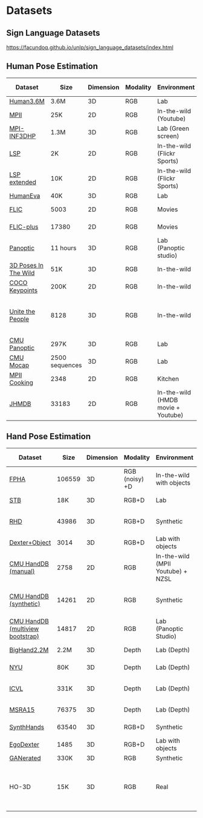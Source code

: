 # Datasets

## Sign Language Datasets

https://facundoq.github.io/unlp/sign_language_datasets/index.html

## Human Pose Estimation

| Dataset | Size | Dimension | Modality | Environment | Subjects per frame | Method |
|----------------------|----------------|-----------|----------|------------------------------------|--------------------|---------------------------------|
| [Human3.6M](http://vision.imar.ro/human3.6m/description.php) | 3.6M | 3D | RGB | Lab | Single | Mocap |
| [MPII](http://human-pose.mpi-inf.mpg.de/#overview) | 25K | 2D | RGB | In-the-wild (Youtube) | Single/Multiple | Manual (AMT) |
| [MPI-INF3DHP](http://gvv.mpi-inf.mpg.de/3dhp-dataset/) | 1.3M | 3D | RGB | Lab (Green screen) | Single | Mocap |
| [LSP](http://sam.johnson.io/research/lsp.html) | 2K | 2D | RGB | In-the-wild (Flickr Sports) | Single | Manual |
| [LSP extended](http://sam.johnson.io/research/lspet.html) | 10K | 2D | RGB | In-the-wild (Flickr Sports) | Single | Manual (AMT) |
| [HumanEva](http://humaneva.is.tue.mpg.de/) | 40K | 3D | RGB | Lab | Single | Mocap |
| [FLIC](https://bensapp.github.io/flic-dataset.html) | 5003 | 2D | RGB | Movies | Single | Manual (AMT) |
| [FLIC-plus](https://cims.nyu.edu/~tompson/flic_plus.htm) | 17380 | 2D | RGB | Movies | Single | Manual (AMT) |
| [Panoptic](https://github.com/CMU-Perceptual-Computing-Lab/panoptic-toolbox) | 11 hours | 3D | RGB | Lab (Panoptic studio) | Single/Multiple | [paper](https://arxiv.org/abs/1612.03153) |
| [3D Poses In The Wild](http://virtualhumans.mpi-inf.mpg.de/3DPW/) | 51K | 3D | RGB | In-the-wild | Single/Two | IMU |
| [COCO Keypoints](http://cocodataset.org/#keypoints-2018) | 200K | 2D | RGB | In-the-wild | Multiple | Manual (AMT) |
| [Unite the People](http://files.is.tuebingen.mpg.de/classner/up/) | 8128 | 3D | RGB | In-the-wild | Single | Fitting 2D keypoint to 3D model |
| [CMU Panoptic](http://domedb.perception.cs.cmu.edu/index.html) | 297K | 3D | RGB | Lab | Multiple | [paper](https://arxiv.org/pdf/1612.03153.pdf) |
| [CMU Mocap](http://mocap.cs.cmu.edu/) | 2500 sequences | 3D | RGB | Lab | Multiple | Mocap |
| [MPII Cooking](https://www.mpi-inf.mpg.de/departments/computer-vision-and-machine-learning/research/human-activity-recognition/mpii-cooking-activities-dataset/) | 2348 | 2D | RGB | Kitchen | Single | Manual (Advene) |
| [JHMDB](http://jhmdb.is.tue.mpg.de/) | 33183 | 2D | RGB | In-the-wild (HMDB movie + Youtube) | Single | Manual (AMT + puppet tool) |

## Hand Pose Estimation

| Dataset | Size | Dimension | Modality | Environment | Hands per frame | Viewpoint | Method |
|----------------------------------|--------|-----------|----------------|-----------------------------------|-----------------|------------|------------------------------------|
| [FPHA](https://github.com/guiggh/hand_pose_action) | 106559 | 3D | RGB (noisy) +D | In-the-wild with objects | Single | Egocentric | Magnetic sensor |
| [STB](https://arxiv.org/pdf/1610.07214.pdf) | 18K | 3D | RGB+D | Lab | Single | 3rd Person | Manual |
| [RHD](https://lmb.informatik.uni-freiburg.de/resources/datasets/RenderedHandposeDataset.en.html) | 43986 | 3D | RGB+D | Synthetic | Single/Two | 3rd Person | Rendered (Mixamo, Blender) |
| [Dexter+Object](http://handtracker.mpi-inf.mpg.de/projects/RealtimeHO/dexter+object.htm) | 3014 | 3D | RGB+D | Lab with objects | Single | 3rd Person | Manual |
| [CMU HandDB (manual)](http://domedb.perception.cs.cmu.edu/handdb.html) | 2758 | 2D | RGB | In-the-wild (MPII Youtube) + NZSL | Single | 3rd Person | Manual (fingertips) |
| [CMU HandDB (synthetic)](http://domedb.perception.cs.cmu.edu/handdb.html) | 14261 | 2D | RGB | Synthetic | Single | 3rd person | Rendered (Mixamo, Unreal Engine 4) |
| [CMU HandDB (multiview bootstrap)](http://domedb.perception.cs.cmu.edu/handdb.html) | 14817 | 2D | RGB | Lab (Panoptic Studio) | Single | 3rd person | [Multiview bootstrap](http://zpascal.net/cvpr2017/Simon_Hand_Keypoint_Detection_CVPR_2017_paper.pdf) |
| [BigHand2.2M](http://icvl.ee.ic.ac.uk/hands17/challenge/) | 2.2M | 3D | Depth | Lab (Depth) | Single | 3rd person | Magnetic sensor |
| [NYU](http://cims.nyu.edu/~tompson/NYU_Hand_Pose_Dataset.htm) | 80K | 3D | Depth | Lab (Depth) | Single | 3rd person | [paper](https://cims.nyu.edu/~tompson/others/TOG_2014_paper_PREPRINT.pdf) |
| [ICVL](https://labicvl.github.io/hand.html) | 331K | 3D | Depth | Lab (Depth) | Single | 3rd person | [Preliminary pose](https://arxiv.org/pdf/1705.07640.pdf) then refine |
| [MSRA15](https://github.com/geliuhao/CVPR2016_HandPoseEstimation/issues/4) | 76375 | 3D | Depth | Lab (Depth) | Single | 3rd person | [paper](http://www.jiansun.org/papers/CVPR14_HandTracking.pdf) |
| [SynthHands](http://handtracker.mpi-inf.mpg.de/projects/OccludedHands/SynthHands.htm) | 63540 | 3D | RGB+D | Synthetic | Single | Egocentric | Unity + LeapMotion |
| [EgoDexter](http://handtracker.mpi-inf.mpg.de/projects/OccludedHands/EgoDexter.htm) | 1485 | 3D | RGB+D | Lab with objects | Single | Egocentric | Manual (fingertips) |
| [GANerated](https://handtracker.mpi-inf.mpg.de/projects/GANeratedHands/GANeratedDataset.htm) | 330K | 3D | RGB | Synthetic | Single | Egocentric | [paper](https://handtracker.mpi-inf.mpg.de/projects/GANeratedHands/index.htm) |
| HO-3D | 15K | 3D | RGB | Real | Single | 3rd Person | [Global optimization with 3D models and RGB+D camera]((https://arxiv.org/pdf/1907.01481.pdf)) |